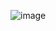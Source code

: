 ![image](https://github.com/varunram2001/VerliogCodes/assets/80676450/cb9c8269-9cd1-45c4-a43e-4640cb20fe96)

